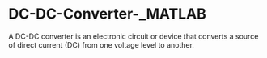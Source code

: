 # DC-DC-Converter-_MATLAB
A DC-DC converter is an electronic circuit or device that converts a source of direct current (DC) from one voltage level to another. 
